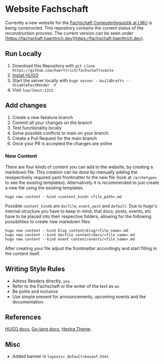 # Website Fachschaft
Currently a new website for the [Fachschaft Computerlinguistik at LMU](https://fachschaft.cis.lmu.de/index.html) is being constructed. This repository contains the current status of the reconstruction process.
The current version can be seen under [https://fachschaft.haerttrich.dev](https://fachschaft.haerttrich.dev).

## Run Locally
1. Download this Repository with `git clone https://github.com/haerttrich/fachschaftsseite`
2. [Install HUGO](https://gohugo.io/installation/)
3. Start the server locally with `hugo server --buildDrafts --disableFastRender -F`
4. Visit `loaclhost:1313`

## Add changes
1. Create a new faeature branch
2. Commit all your changes on the branch
3. Test functionality locally
4. Solve possible conflicts to main on your branch
5. Create a Pull Request for the main branch
6. Once your PR is accepted the changes are online

### New Content
There are four kinds of content you can add to the website, by creating a markdown file. This creation can be done by manually adding the resepectively required yaml frontmatter to the new file (look at `/archetypes` to see the existing templates). Alternatively it is recommended to just create a new file using the existing templates.
```
hugo new content --kind <content_kind> <file_path>.md
```
Possible `content_kind`s are `docfile`, `event`, `post` and `default`. Due to hugo's internal structure you have to keep in mind, that docs, posts, events, etc have to be placed into their respective folders, allowing for the following possibilities to create new markdown files

```
hugo new content --kind blog content/blog/<file_name>.md
hugo new content --kind docfile content/docs/<file_name>.md
hugo new content --kind event content/events/<file_name>.md
```
After creating your file adjust the frontmatter accordingly and start filling in the content itself.


## Writing Style Rules
- Adress Readers directly, `you`.
- Refer to the Fachschaft or the writer of the text as `we`.
- Be polite and inclusive
- Use simple present for announcements, upcoming events and the documentation.

## References
[HUGO docs](https://gohugo.io/documentation/), [Go-lang docs](https://go.dev/doc/), [Hextra Theme](https://imfing.github.io/hextra/).


## Misc
- Added banner in `layouts>_default>baseof.html`
